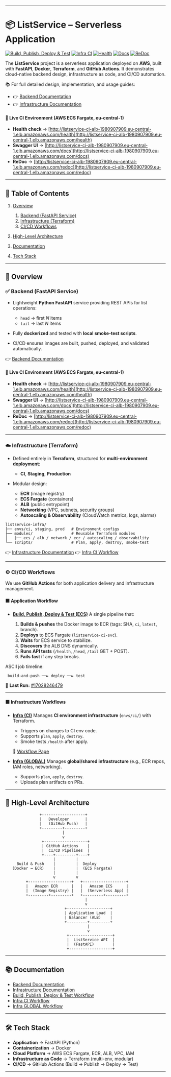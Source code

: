 
---

# 📦 ListService – Serverless Application

[![Build, Publish, Deploy & Test](https://github.com/humayun-rashid/withSecure-Assignment/actions/workflows/build-publish.yml/badge.svg)](https://github.com/humayun-rashid/withSecure-Assignment/actions/workflows/build-publish-deploy-test.yml)
[![Infra CI](https://github.com/humayun-rashid/withSecure-Assignment/actions/workflows/infra-ci.yml/badge.svg)](https://github.com/humayun-rashid/withSecure-Assignment/actions/workflows/infra-ci.yml)
[![Health](https://img.shields.io/website?url=http%3A%2F%2Flistservice-ci-alb-1980907909.eu-central-1.elb.amazonaws.com%2Fhealth\&label=API%20Health)](http://listservice-ci-alb-1980907909.eu-central-1.elb.amazonaws.com/health)
[![Docs](https://img.shields.io/badge/docs-Swagger-blue)](http://listservice-ci-alb-1980907909.eu-central-1.elb.amazonaws.com/docs)
[![ReDoc](https://img.shields.io/badge/docs-ReDoc-orange)](http://listservice-ci-alb-1980907909.eu-central-1.elb.amazonaws.com/redoc)

The **ListService** project is a serverless application deployed on **AWS**, built with **FastAPI**, **Docker**, **Terraform**, and **GitHub Actions**.
It demonstrates cloud-native backend design, infrastructure as code, and CI/CD automation.

📚 For full detailed design, implementation, and usage guides:

* 👉 [Backend Documentation](listservice-backend/README.md)
* 👉 [Infrastructure Documentation](infrastructure/README.md)

#### 🔗 Live CI Environment (AWS ECS Fargate, eu-central-1)

* **Health check** → [http://listservice-ci-alb-1980907909.eu-central-1.elb.amazonaws.com/health](http://listservice-ci-alb-1980907909.eu-central-1.elb.amazonaws.com/health)
* **Swagger UI** → [http://listservice-ci-alb-1980907909.eu-central-1.elb.amazonaws.com/docs](http://listservice-ci-alb-1980907909.eu-central-1.elb.amazonaws.com/docs)
* **ReDoc** → [http://listservice-ci-alb-1980907909.eu-central-1.elb.amazonaws.com/redoc](http://listservice-ci-alb-1980907909.eu-central-1.elb.amazonaws.com/redoc)
---

## 📑 Table of Contents

1. [Overview](#-overview)

   1. [Backend (FastAPI Service)](#-backend-fastapi-service)
   2. [Infrastructure (Terraform)](#️-infrastructure-terraform)
   3. [CI/CD Workflows](#️-cicd-workflows)
2. [High-Level Architecture](#-high-level-architecture)
3. [Documentation](#-documentation)
4. [Tech Stack](#-tech-stack)

---

## 🚀 Overview

### ✅ Backend (FastAPI Service)

* Lightweight **Python FastAPI** service providing REST APIs for list operations:

  * `head` → first *N* items
  * `tail` → last *N* items
* Fully **dockerized** and tested with **local smoke-test scripts**.
* CI/CD ensures images are built, pushed, deployed, and validated automatically.


👉 [Backend Documentation](listservice-backend/README.md)

#### 🔗 Live CI Environment (AWS ECS Fargate, eu-central-1)

* **Health check** → [http://listservice-ci-alb-1980907909.eu-central-1.elb.amazonaws.com/health](http://listservice-ci-alb-1980907909.eu-central-1.elb.amazonaws.com/health)
* **Swagger UI** → [http://listservice-ci-alb-1980907909.eu-central-1.elb.amazonaws.com/docs](http://listservice-ci-alb-1980907909.eu-central-1.elb.amazonaws.com/docs)
* **ReDoc** → [http://listservice-ci-alb-1980907909.eu-central-1.elb.amazonaws.com/redoc](http://listservice-ci-alb-1980907909.eu-central-1.elb.amazonaws.com/redoc)

---

### ☁️ Infrastructure (Terraform)

* Defined entirely in **Terraform**, structured for **multi-environment deployment**:

  * **CI**, **Staging**, **Production**
* Modular design:

  * **ECR** (image registry)
  * **ECS Fargate** (containers)
  * **ALB** (public entrypoint)
  * **Networking** (VPC, subnets, security groups)
  * **Autoscaling & Observability** (CloudWatch metrics, logs, alarms)

```
listservice-infra/
├── envs/ci, staging, prod   # Environment configs
├── modules/                 # Reusable Terraform modules
│   ├── ecs / alb / network / ecr / autoscaling / observability
└── scripts/                 # Plan, apply, destroy, smoke-test
```

👉 [Infrastructure Documentation](infrastructure/README.md)
👉 [Infra CI Workflow](https://github.com/humayun-rashid/withSecure-Assignment/actions/workflows/infra-ci.yml)

---

### ⚙️ CI/CD Workflows

We use **GitHub Actions** for both application delivery and infrastructure management.

#### 🟦 Application Workflow

* **[Build, Publish, Deploy & Test (ECS)](.github/workflows/build-publish.yml)**
  A single pipeline that:

  1. **Builds & pushes** the Docker image to ECR (tags: SHA, `ci`, `latest`, branch).
  2. **Deploys** to ECS Fargate (`listservice-ci-svc`).
  3. **Waits** for ECS service to stabilize.
  4. **Discovers** the ALB DNS dynamically.
  5. **Runs API tests** (`/health`, `/head`, `/tail` GET + POST).
  6. **Fails fast** if any step breaks.

ASCII job timeline:

```
 build-and-push ──► deploy ──► test
```

🔗 **Last Run:** [#17028246479](https://github.com/humayun-rashid/withSecure-Assignment/actions/runs/17028246479)

---

#### 🟩 Infrastructure Workflows

* **[Infra (CI)](.github/workflows/infra-ci.yml)**
  Manages **CI environment infrastructure** (`envs/ci/`) with Terraform.

  * Triggers on changes to CI env code.
  * Supports `plan`, `apply`, `destroy`.
  * Smoke tests `/health` after apply.

  🔗 [Workflow Page](https://github.com/humayun-rashid/withSecure-Assignment/actions/workflows/infra-ci.yml)

* **[Infra (GLOBAL)](.github/workflows/infra-global.yml)**
  Manages **global/shared infrastructure** (e.g., ECR repos, IAM roles, networking).

  * Supports `plan`, `apply`, `destroy`.
  * Uploads plan artifacts on PRs.

---

## 🔮 High-Level Architecture

```
               +-------------------+
               |   Developer       |
               |   (GitHub Push)   |
               +---------+---------+
                         |
                         v
                +-------------------+
                | GitHub Actions    |
                |  CI/CD Pipelines  |
                +----+---------+----+
                     |         |
     Build & Push    |         |  Deploy
   (Docker → ECR)    |         |  (ECS Fargate)
                     |         |
                     v         v
         +-------------------+   +-------------------+
         |   Amazon ECR      |   |   Amazon ECS      |
         |  (Image Registry) |   |  (Serverless App) |
         +---------+---------+   +---------+---------+
                                   |
                                   v
                          +-------------------+
                          | Application Load  |
                          | Balancer (ALB)    |
                          +---------+---------+
                                    |
                                    v
                           +-------------------+
                           |  ListService API  |
                           |  (FastAPI)        |
                           +-------------------+
```

---

## 📚 Documentation

* [Backend Documentation](listservice-backend/README.md)
* [Infrastructure Documentation](infrastructure/README.md)
* [Build, Publish, Deploy & Test Workflow](.github/workflows/build-publish.yml)
* [Infra CI Workflow](.github/workflows/infra-ci.yml)
* [Infra GLOBAL Workflow](.github/workflows/infra-global.yml)
---

## 🛠 Tech Stack

* **Application** → FastAPI (Python)
* **Containerization** → Docker
* **Cloud Platform** → AWS ECS Fargate, ECR, ALB, VPC, IAM
* **Infrastructure as Code** → Terraform (multi-env, modular)
* **CI/CD** → GitHub Actions (Build → Publish → Deploy → Test)

---

